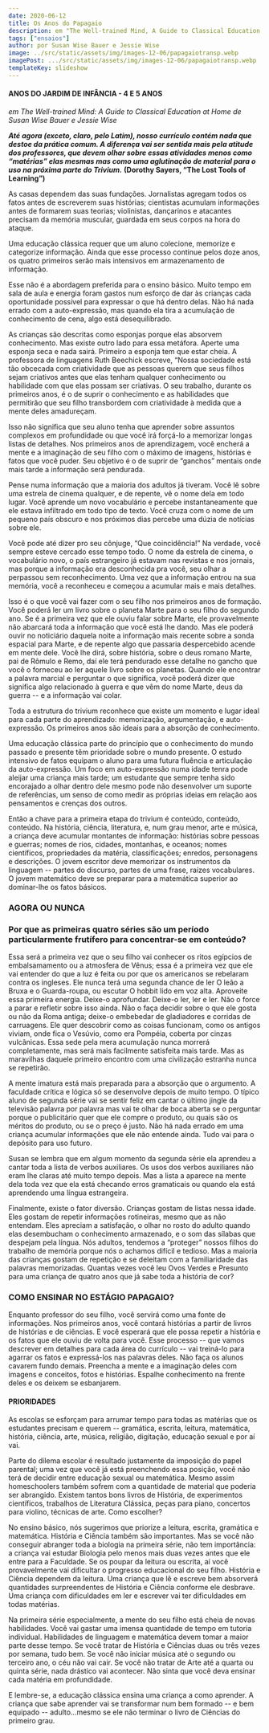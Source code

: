 ```yaml
---
date: 2020-06-12
title: Os Anos do Papagaio
description: em "The Well-trained Mind, A Guide to Classical Education at Home"
tags: ["ensaios"]
author: por Susan Wise Bauer e Jessie Wise
image: ../src/static/assets/img/images-12-06/papagaiotransp.webp
imagePost: .../src/static/assets/img/images-12-06/papagaiotransp.webp
templateKey: slideshow
---
```


#### ANOS DO JARDIM DE INFÂNCIA - 4 E 5 ANOS

_em The Well-trained Mind: A Guide to Classical Education at Home de Susan Wise Bauer e Jessie Wise_

<!-- ![escondendo](../src/images/images-12-06/escondendo.png)-->

**_Até agora (exceto, claro, pelo Latim), nosso currículo contém nada que destoe da prática comum. A diferença vai ser sentida mais pela atitude dos professores, que devem olhar sobre essas atividades menos como “matérias” elas mesmas mas como uma aglutinação de material para o uso na próxima parte do Trivium._**
**(Dorothy Sayers, “The Lost Tools of Learning”)**

As casas dependem das suas fundações. Jornalistas agregam todos os fatos antes de escreverem suas histórias; cientistas acumulam informações antes de formarem suas teorias; violinistas, dançarinos e atacantes precisam da memória muscular, guardada em seus corpos na hora do ataque.

<P>Uma educação clássica requer que um aluno colecione, memorize e categorize informação. Ainda que esse processo continue pelos doze anos, os quatro primeiros serão mais intensivos em armazenamento de informação.
<P>Esse não é a abordagem preferida para o ensino básico. Muito tempo em sala de aula e energia foram gastos num esforço de dar às crianças cada oportunidade possível para expressar o que há dentro delas. Não há nada errado com a auto-expressão, mas quando ela tira a acumulação de conhecimento de cena, algo está desequilibrado.
<P>As crianças são descritas como esponjas porque elas absorvem conhecimento. Mas existe outro lado para essa metáfora. Aperte uma esponja seca e nada sairá. Primeiro a esponja tem que estar cheia. A professora de linguagens Ruth Beechick escreve, “Nossa sociedade está tão obcecada com criatividade que as pessoas querem que seus filhos sejam criativos antes que elas tenham qualquer conhecimento ou habilidade com que elas possam ser criativas. O seu trabalho, durante os primeiros anos, é o de suprir o conhecimento e as habilidades que permitirão que seu filho transbordem com criatividade à medida que a mente deles amadureçam.  
<p>Isso não significa que seu aluno tenha que aprender sobre assuntos complexos em profundidade ou que você irá forçá-lo a memorizar longas listas de detalhes. Nos primeiros anos de aprendizagem, você encherá a mente e a imaginação de seu filho com o máximo de imagens, histórias e fatos que você puder. Seu objetivo é o de suprir de “ganchos” mentais onde mais tarde a informação será pendurada.

<!--![atacando](../src/images/images-12-06/atacando.png)-->

<P>Pense numa informação que a maioria dos adultos já tiveram. Você lê sobre uma estrela de cinema qualquer, e de repente, vê o nome dela em todo lugar. Você aprende um novo vocabulário e percebe instantaneamente que ele estava infiltrado em todo tipo de texto. Você cruza com o nome de um pequeno país obscuro e nos próximos dias percebe uma dúzia de notícias sobre ele. 
<P>Você pode até dizer pro seu cônjuge, “Que coincidência!” Na verdade, você sempre esteve cercado esse tempo todo. O nome da estrela de cinema, o vocabulário novo, o país estrangeiro já estavam nas revistas e nos jornais, mas porque a informação era desconhecida pra você, seu olhar a perpassou sem reconhecimento. Uma vez que a informação entrou na sua memória, você a reconheceu e começou a acumular mais e mais detalhes.  
<P>Isso é o que você vai fazer com o seu filho nos primeiros anos de formação. Você poderá ler um livro sobre o planeta Marte para o seu filho do segundo ano. Se é a primeira vez que ele ouviu falar sobre Marte, ele provavelmente não abarcará toda a informação que você está lhe dando. Mas ele poderá ouvir no noticiário daquela noite a informação mais recente sobre a sonda espacial para Marte, e de repente algo que passaria despercebido acende em mente dele. Você lhe dirá, sobre história, sobre o deus romano Marte, pai de Rômulo e Remo, daí ele terá pendurado esse detalhe no gancho que você o forneceu ao ler aquele livro sobre os planetas. Quando ele encontrar a palavra marcial e perguntar o que significa, você poderá dizer que significa algo relacionado à guerra e que vêm do  nome Marte, deus da guerra -- e a informação vai colar.
<P>Toda a estrutura do trivium reconhece que existe um momento e lugar ideal para cada parte do aprendizado: memorização, argumentação, e auto-expressão. Os primeiros anos são ideais para a absorção de conhecimento.

<P>Uma educação clássica parte do princípio que o conhecimento do mundo passado e presente têm prioridade sobre o mundo presente. O estudo intensivo de fatos equipam o aluno para uma futura fluência e articulação da auto-expressão. Um foco em auto-expressão numa idade tenra pode aleijar uma criança mais tarde; um estudante que sempre tenha sido encorajado a olhar dentro dele mesmo pode não desenvolver um suporte de referências, um senso de como medir as próprias ideias em relação aos pensamentos e crenças dos outros.
<P>Então a chave para a primeira etapa do trivium é conteúdo, conteúdo, conteúdo. Na história,  ciência, literatura, e, num grau menor, arte e música, a criança deve acumular montantes de informação: histórias sobre pessoas e guerras; nomes de rios, cidades, montanhas,  e oceanos; nomes científicos, propriedades da matéria, classificações; enredos, personagens e descrições. O jovem escritor deve memorizar os instrumentos da linguagem --  partes do discurso, partes de uma frase, raízes vocabulares. O jovem matemático deve se preparar para a matemática superior ao dominar-lhe os fatos básicos.

### AGORA OU NUNCA

### Por que as primeiras quatro séries são um período particularmente frutífero para concentrar-se em conteúdo?

<!--![sentado](../src/images/images-12-06/sentado.png)-->

<P>Essa será a primeira vez que o seu filho vai conhecer os ritos egípcios de embalsamamento ou a atmosfera de Vênus; essa é a primeira vez que ele vai entender do que a luz é feita ou por que os americanos se rebelaram contra os ingleses. Ele nunca terá uma segunda chance de ler O leão a Bruxa e o Guarda-roupa, ou escutar O hobbit lido em voz alta. Aproveite essa primeira energia. Deixe-o aprofundar. Deixe-o ler, ler e ler. Não o force a parar e refletir sobre isso ainda. Não o faça decidir sobre o que ele gosta ou não da Roma antiga; deixe-o embebedar de gladiadores e corridas de carruagens. Ele quer descobrir como as coisas funcionam, como os antigos viviam, onde  fica o Vesúvio, como era Pompéia, coberta por cinzas vulcânicas.  Essa sede pela mera acumulação nunca morrerá completamente, mas será mais facilmente satisfeita mais tarde. Mas as maravilhas daquele primeiro encontro com uma civilização estranha nunca se repetirão. 
<P>A mente imatura está mais preparada para a absorção que o argumento. A faculdade crítica e lógica só se desenvolve depois de muito tempo. O típico aluno de segunda série vai se sentir feliz em cantar o último jingle da televisão palavra por palavra mas vai te olhar de boca aberta se o perguntar porque o publicitário quer que ele compre o produto, ou quais são os méritos do produto, ou se o preço é justo. Não há nada errado em uma criança acumular informações que ele não entende ainda. Tudo vai para o depósito para uso futuro. 
<P>Susan se lembra que em algum momento da segunda série ela aprendeu a cantar toda a lista de verbos auxiliares. Os usos dos verbos auxiliares não eram lhe claras até muito tempo depois. Mas a lista a aparece na mente dela toda vez que ela está checando erros gramaticais ou quando ela está aprendendo uma língua estrangeira. 
<P>Finalmente, existe o fator diversão. Crianças gostam de listas nessa idade. Eles gostam de repetir informações rotineiras, mesmo que as não entendam. Eles apreciam a satisfação, o olhar no rosto do adulto quando elas desembucham o conhecimento armazenado, e o som das sílabas que despejam pela língua. Nós adultos, tendemos a “proteger” nossos filhos do trabalho de memória porque nós o achamos difícil e tedioso. Mas a maioria das crianças gostam de repetição e se deleitam com a familiaridade das palavras memorizadas. Quantas vezes você leu Ovos Verdes e Presunto para uma criança de quatro anos que já sabe toda a história de cor?

### COMO ENSINAR NO ESTÁGIO PAPAGAIO?

<!--![dançando](../src/images/images-12-06/dançando.png)-->

Enquanto professor do seu filho, você servirá como uma fonte de informações. Nos primeiros anos, você contará histórias a partir de livros de histórias e de ciências. E você esperará que ele possa repetir a história e os fatos que ele ouviu de volta para você. Esse processo -- que vamos descrever em detalhes para cada área do currículo -- vai treiná-lo para agarrar os fatos e expressá-los nas palavras deles.
Não faça os alunos cavarem fundo demais. Preencha a mente e a imaginação deles com imagens e conceitos, fotos e histórias. Espalhe conhecimento na frente deles e os deixem se esbanjarem.

#### PRIORIDADES

As escolas se esforçam para arrumar tempo para todas as matérias que os estudantes precisam e querem -- gramática, escrita, leitura, matemática, história, ciência, arte, música, religião, digitação, educação sexual e por aí vai.

<p>Parte do dilema escolar é resultado justamente da imposição do papel parental; uma vez que você já está preenchendo essa posição, você não terá de decidir entre educação sexual ou matemática. Mesmo assim homeschoolers também sofrem com a quantidade de material que poderia ser abrangido. Existem tantos bons livros de História, de experimentos científicos, trabalhos de Literatura Clássica, peças para piano, concertos para violino, técnicas de arte. Como escolher?
<p>No ensino básico, nós sugerimos que priorize a leitura, escrita, gramática e matemática. História e Ciência também são importantes. Mas se você não conseguir abranger toda a biologia na primeira série, não tem importância: a criança vai estudar Biologia pelo menos mais duas vezes antes que ele entre para a Faculdade. Se os poupar da leitura ou escrita, aí você provavelmente vai dificultar o progresso educacional do seu filho. História e Ciência dependem da leitura. Uma criança que lê e escreve bem absorverá quantidades surpreendentes de História e Ciência conforme ele desbrave. Uma criança com dificuldades em ler e escrever vai ter dificuldades em todas matérias.
<p>Na primeira série especialmente, a mente do seu filho está cheia de novas habilidades. Você vai gastar uma imensa quantidade de tempo em tutoria individual. Habilidades de linguagem e matemática devem tomar a maior parte desse tempo. Se você tratar de História e Ciências duas ou três vezes por semana, tudo bem. Se você não iniciar música até o segundo ou terceiro ano, o céu não vai cair. Se você não tratar de Arte até a quarta ou quinta série, nada drástico vai acontecer. Não sinta que você deva ensinar cada matéria em profundidade. 
<p>E lembre-se, a educação clássica ensina uma criança a como aprender. A criança que sabe aprender vai se transformar num bem formado -- e bem equipado -- adulto...mesmo se ele não terminar o livro de Ciências do primeiro grau.

<!--![voando](../src/images/images-12-06/voando.png)-->

<!--_ilustrações: Cícero Marra_-->
